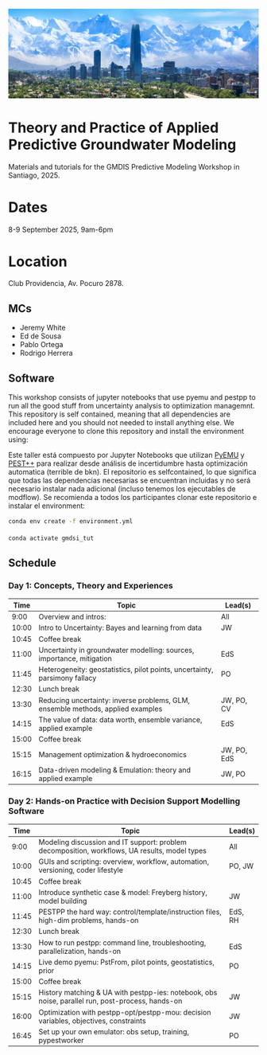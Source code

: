 ![Chile Banner](assets/chile_banner.jpg)

# Theory and Practice of Applied Predictive Groundwater Modeling
Materials and tutorials for the GMDIS Predictive Modeling Workshop in Santiago, 2025.

# Dates
8-9 September 2025, 9am-6pm

# Location
Club Providencia, Av. Pocuro 2878.

## MCs
- Jeremy White
- Ed de Sousa
- Pablo Ortega
- Rodrigo Herrera

## Software
This workshop consists of jupyter notebooks that use pyemu and pestpp to run all the good stuff from uncertainty analysis to optimization managemnt. This repository is self contained, meaning that all dependencies are included here and you should not needed to install anything else. We encourage everyone to clone this repository and install the environment using:


Este taller está compuesto por Jupyter Notebooks que utilizan [PyEMU](https://github.com/pypest/pyemu) y [PEST++](https://github.com/usgs/pestpp) para realizar desde análisis de incertidumbre hasta optimización automatica (terrible de bkn).
El repositorio es selfcontained, lo que significa que todas las dependencias necesarias se encuentran incluidas y no será necesario instalar nada adicional (incluso tenemos los ejecutables de modflow). Se recomienda a todos los participantes clonar este repositorio e instalar el environment:

```bash
conda env create -f environment.yml

conda activate gmdsi_tut
```

## Schedule
### Day 1: Concepts, Theory and Experiences                                                         

| Time | Topic                                                                           | Lead(s)         |
|------|---------------------------------------------------------------------------------|-----------------|
| 9:00 | Overview and intros:                                                            | All             |
| 10:00| Intro to Uncertainty: Bayes and learning from data                              | JW              |
| 10:45| Coffee break                                                                    |                 |
| 11:00| Uncertainty in groundwater modelling: sources, importance, mitigation           | EdS             |
| 11:45| Heterogeneity: geostatistics, pilot points, uncertainty, parsimony fallacy      | PO              |
| 12:30| Lunch break                                                                     |                 |
| 13:30| Reducing uncertainty: inverse problems, GLM, ensemble methods, applied examples | JW, PO, CV      |
| 14:15| The value of data: data worth, ensemble variance, applied example               | EdS             |
| 15:00| Coffee break                                                                    |                 |
| 15:15| Management optimization & hydroeconomics                                        | JW, PO, EdS     |
| 16:15| Data-driven modeling & Emulation: theory and applied example                    | JW, PO          |

### Day 2: Hands-on Practice with Decision Support Modelling Software                                               

| Time  | Topic                                                                                                   | Lead(s)         |
|-------|---------------------------------------------------------------------------------------------------------|-----------------|
| 9:00  | Modeling discussion and IT support: problem decomposition, workflows, UA results, model types           | All             |
| 10:00 | GUIs and scripting: overview, workflow, automation, versioning, coder lifestyle                         | PO, JW          |
| 10:45 | Coffee break                                                                                            |                 |
| 11:00 | Introduce synthetic case & model: Freyberg history, model building                                      | JW              |
| 11:45 | PESTPP the hard way: control/template/instruction files, high-dim problems, hands-on                    | EdS, RH         |
| 12:30 | Lunch break                                                                                             |                 |
| 13:30 | How to run pestpp: command line, troubleshooting, parallelization, hands-on                             | EdS             |
| 14:15 | Live demo pyemu: PstFrom, pilot points, geostatistics, prior                                            | PO              |
| 15:00 | Coffee break                                                                                            |                 |
| 15:15 | History matching & UA with pestpp-ies: notebook, obs noise, parallel run, post-process, hands-on        | JW              |
| 16:00 | Optimization with pestpp-opt/pestpp-mou: decision variables, objectives, constraints                    | JW              |
| 16:45 | Set up your own emulator: obs setup, training, pypestworker                                             | PO              |
